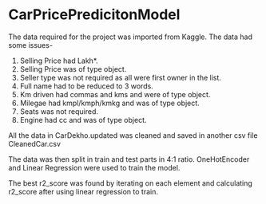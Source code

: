 # CarPricePredicitonModel
The data required for the project was imported from Kaggle. 
The data had some issues-
1. Selling Price had Lakh*.
2. Selling Price was of type object.
3. Seller type was not required as all were first owner in the list.
4. Full name had to be reduced to 3 words.
5. Km driven had commas and kms and were of type object.
6. Milegae had kmpl/kmph/kmkg and was of type object.
7. Seats was not required.
8. Engine had cc and was of type object.

All the data in CarDekho.updated was cleaned and saved in another csv file CleanedCar.csv

The data was then split in train and test parts in 4:1 ratio.
OneHotEncoder and Linear Regression were used to train the model.

The best r2_score was found by iterating on each element and calculating r2_score after 
using linear regression to train.
